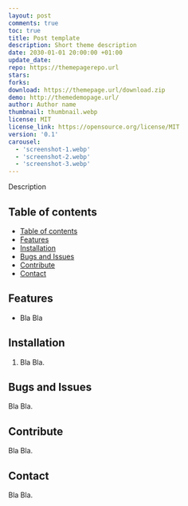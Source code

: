 ```yaml
---
layout: post
comments: true
toc: true
title: Post template
description: Short theme description 
date: 2030-01-01 20:00:00 +01:00
update_date:
repo: https://themepagerepo.url
stars:
forks:
download: https://themepage.url/download.zip
demo: http://themedemopage.url/
author: Author name
thumbnail: thumbnail.webp
license: MIT
license_link: https://opensource.org/license/MIT
version: '0.1'
carousel:
  - 'screenshot-1.webp'
  - 'screenshot-2.webp'
  - 'screenshot-3.webp'
---
```


Description

## Table of contents

- [Table of contents](#table-of-contents)
- [Features](#features)
- [Installation](#installation)
- [Bugs and Issues](#bugs-and-issues)
- [Contribute](#contribute)
- [Contact](#contact)

## Features

- Bla Bla

## Installation

1. Bla Bla.

## Bugs and Issues

Bla Bla.

## Contribute

Bla Bla.

## Contact

Bla Bla.
